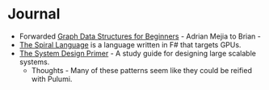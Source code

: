 # Journal

* Forwarded [Graph Data Structures for Beginners](https://adrianmejia.com/blog/2018/05/14/data-structures-for-beginners-graphs-time-complexity-tutorial/#List.space) - Adrian Mejia to Brian - 
* [The Spiral Language](https://github.com/mrakgr/The-Spiral-Language/) is a language written in F# that targets GPUs.
* [The System Design Primer](https://github.com/donnemartin/system-design-primer) - A study guide for designing large scalable systems.
  * Thoughts - Many of these patterns seem like they could be reified with Pulumi.
